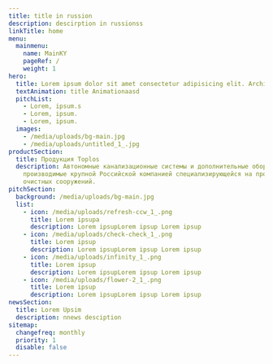 ```yaml
---
title: title in russion
description: descirption in russionss
linkTitle: home
menu:
  mainmenu:
    name: MainKY
    pageRef: /
    weight: 1
hero:
  title: Lorem ipsum dolor sit amet consectetur adipisicing elit. Architecto, neque.
  textAnimation: title Animationaasd
  pitchList:
    - Lorem, ipsum.s
    - Lorem, ipsum.
    - Lorem, ipsum.
  images:
    - /media/uploads/bg-main.jpg
    - /media/uploads/untitled_1_.jpg
productSection:
  title: Продукция Toplos
  description: Автономные канализационные системы и дополнительные оборудования,
    производимые крупной Российской компанией специализирующейся на производстве
    очистных сооружений.
pitchSection:
  background: /media/uploads/bg-main.jpg
  list:
    - icon: /media/uploads/refresh-ccw_1_.png
      title: Lorem ipsupa
      description: Lorem ipsupLorem ipsup Lorem ipsup
    - icon: /media/uploads/check-check_1_.png
      title: Lorem ipsup
      description: Lorem ipsupLorem ipsup Lorem ipsup
    - icon: /media/uploads/infinity_1_.png
      title: Lorem ipsup
      description: Lorem ipsupLorem ipsup Lorem ipsup
    - icon: /media/uploads/flower-2_1_.png
      title: Lorem ipsup
      description: Lorem ipsupLorem ipsup Lorem ipsup
newsSection:
  title: Lorem Upsim
  description: nnews desciption
sitemap:
  changefreq: monthly
  priority: 1
  disable: false
---
```

